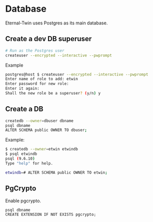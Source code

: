 # Database

Eternal-Twin uses Postgres as its main database.

## Create a dev DB superuser

```sh
# Run as the Postgres user
createuser --encrypted --interactive --pwprompt
```

Example

```sh
postgres@host $ createuser --encrypted --interactive --pwprompt
Enter name of role to add: etwin
Enter password for new role:
Enter it again:
Shall the new role be a superuser? (y/n) y
```

## Create a DB

```sh
createdb --owner=dbuser dbname
psql dbname
ALTER SCHEMA public OWNER TO dbuser;
```

Example:

```sh
$ createdb --owner=etwin etwindb
$ psql etwindb
psql (9.6.10)
Type "help" for help.

etwindb=# ALTER SCHEMA public OWNER TO etwin;
```

## PgCrypto

Enable pgcrypto.

```
psql dbname
CREATE EXTENSION IF NOT EXISTS pgcrypto;
```
